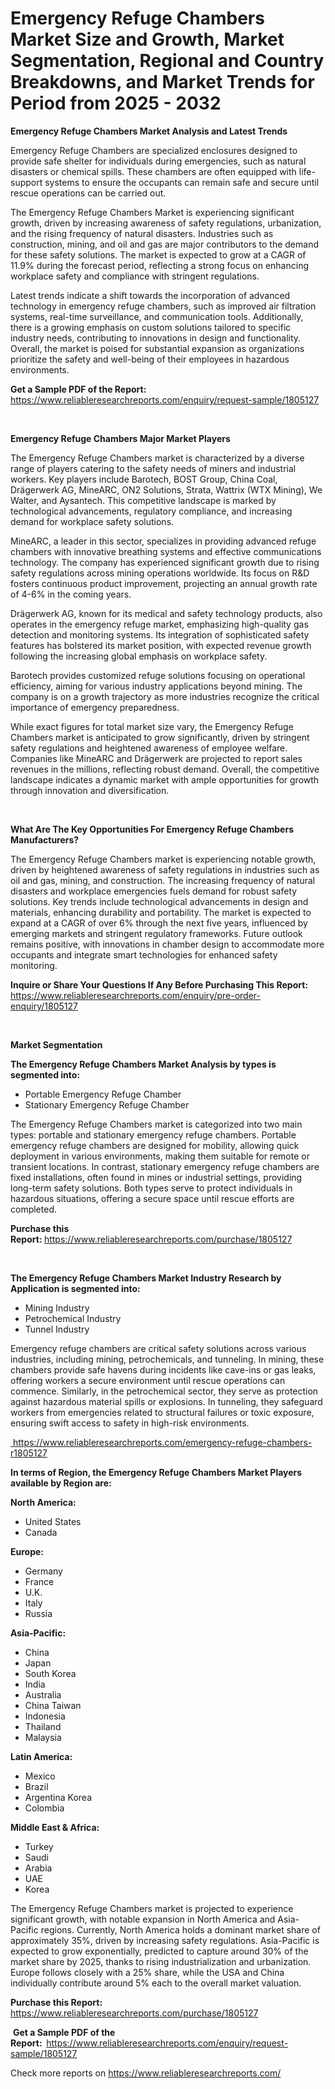 <p><h1>Emergency Refuge Chambers Market Size and Growth, Market Segmentation, Regional and Country Breakdowns, and Market Trends for Period from 2025 -  2032</h1></p><p><strong>Emergency Refuge Chambers Market Analysis and Latest Trends</strong></p>
<p><p>Emergency Refuge Chambers are specialized enclosures designed to provide safe shelter for individuals during emergencies, such as natural disasters or chemical spills. These chambers are often equipped with life-support systems to ensure the occupants can remain safe and secure until rescue operations can be carried out.</p><p>The Emergency Refuge Chambers Market is experiencing significant growth, driven by increasing awareness of safety regulations, urbanization, and the rising frequency of natural disasters. Industries such as construction, mining, and oil and gas are major contributors to the demand for these safety solutions. The market is expected to grow at a CAGR of 11.9% during the forecast period, reflecting a strong focus on enhancing workplace safety and compliance with stringent regulations.</p><p>Latest trends indicate a shift towards the incorporation of advanced technology in emergency refuge chambers, such as improved air filtration systems, real-time surveillance, and communication tools. Additionally, there is a growing emphasis on custom solutions tailored to specific industry needs, contributing to innovations in design and functionality. Overall, the market is poised for substantial expansion as organizations prioritize the safety and well-being of their employees in hazardous environments.</p></p>
<p><strong>Get a Sample PDF of the Report:&nbsp;</strong> <a href="https://www.reliableresearchreports.com/enquiry/request-sample/1805127?utm_campaign=2197&utm_medium=2&utm_source=Github&utm_content=ia&utm_term=22022025&utm_id=emergency-refuge-chambers">https://www.reliableresearchreports.com/enquiry/request-sample/1805127</a></p>
<p>&nbsp;</p>
<p><strong>Emergency Refuge Chambers Major Market Players</strong></p>
<p><p>The Emergency Refuge Chambers market is characterized by a diverse range of players catering to the safety needs of miners and industrial workers. Key players include Barotech, BOST Group, China Coal, Drägerwerk AG, MineARC, ON2 Solutions, Strata, Wattrix (WTX Mining), We Walter, and Aysantech. This competitive landscape is marked by technological advancements, regulatory compliance, and increasing demand for workplace safety solutions.</p><p>MineARC, a leader in this sector, specializes in providing advanced refuge chambers with innovative breathing systems and effective communications technology. The company has experienced significant growth due to rising safety regulations across mining operations worldwide. Its focus on R&D fosters continuous product improvement, projecting an annual growth rate of 4-6% in the coming years.</p><p>Drägerwerk AG, known for its medical and safety technology products, also operates in the emergency refuge market, emphasizing high-quality gas detection and monitoring systems. Its integration of sophisticated safety features has bolstered its market position, with expected revenue growth following the increasing global emphasis on workplace safety.</p><p>Barotech provides customized refuge solutions focusing on operational efficiency, aiming for various industry applications beyond mining. The company is on a growth trajectory as more industries recognize the critical importance of emergency preparedness.</p><p>While exact figures for total market size vary, the Emergency Refuge Chambers market is anticipated to grow significantly, driven by stringent safety regulations and heightened awareness of employee welfare. Companies like MineARC and Drägerwerk are projected to report sales revenues in the millions, reflecting robust demand. Overall, the competitive landscape indicates a dynamic market with ample opportunities for growth through innovation and diversification.</p></p>
<p>&nbsp;</p>
<p><strong>What Are The Key Opportunities For Emergency Refuge Chambers Manufacturers?</strong></p>
<p><p>The Emergency Refuge Chambers market is experiencing notable growth, driven by heightened awareness of safety regulations in industries such as oil and gas, mining, and construction. The increasing frequency of natural disasters and workplace emergencies fuels demand for robust safety solutions. Key trends include technological advancements in design and materials, enhancing durability and portability. The market is expected to expand at a CAGR of over 6% through the next five years, influenced by emerging markets and stringent regulatory frameworks. Future outlook remains positive, with innovations in chamber design to accommodate more occupants and integrate smart technologies for enhanced safety monitoring.</p></p>
<p><strong>Inquire or Share Your Questions If Any Before Purchasing This Report:</strong> <a href="https://www.reliableresearchreports.com/enquiry/pre-order-enquiry/1805127?utm_campaign=2197&utm_medium=2&utm_source=Github&utm_content=ia&utm_term=22022025&utm_id=emergency-refuge-chambers">https://www.reliableresearchreports.com/enquiry/pre-order-enquiry/1805127</a></p>
<p>&nbsp;</p>
<p><strong>Market Segmentation</strong></p>
<p><strong>The Emergency Refuge Chambers Market Analysis by types is segmented into:</strong></p>
<p><ul><li>Portable Emergency Refuge Chamber</li><li>Stationary Emergency Refuge Chamber</li></ul></p>
<p><p>The Emergency Refuge Chambers market is categorized into two main types: portable and stationary emergency refuge chambers. Portable emergency refuge chambers are designed for mobility, allowing quick deployment in various environments, making them suitable for remote or transient locations. In contrast, stationary emergency refuge chambers are fixed installations, often found in mines or industrial settings, providing long-term safety solutions. Both types serve to protect individuals in hazardous situations, offering a secure space until rescue efforts are completed.</p></p>
<p><strong>Purchase this Report:&nbsp;</strong><a href="https://www.reliableresearchreports.com/purchase/1805127?utm_campaign=2197&utm_medium=2&utm_source=Github&utm_content=ia&utm_term=22022025&utm_id=emergency-refuge-chambers">https://www.reliableresearchreports.com/purchase/1805127</a></p>
<p>&nbsp;</p>
<p><strong>The Emergency Refuge Chambers Market Industry Research by Application is segmented into:</strong></p>
<p><ul><li>Mining Industry</li><li>Petrochemical Industry</li><li>Tunnel Industry</li></ul></p>
<p><p>Emergency refuge chambers are critical safety solutions across various industries, including mining, petrochemicals, and tunneling. In mining, these chambers provide safe havens during incidents like cave-ins or gas leaks, offering workers a secure environment until rescue operations can commence. Similarly, in the petrochemical sector, they serve as protection against hazardous material spills or explosions. In tunneling, they safeguard workers from emergencies related to structural failures or toxic exposure, ensuring swift access to safety in high-risk environments.</p></p>
<p><a href="https://www.reliableresearchreports.com/emergency-refuge-chambers-r1805127?utm_campaign=2197&utm_medium=2&utm_source=Github&utm_content=ia&utm_term=22022025&utm_id=emergency-refuge-chambers">&nbsp;https://www.reliableresearchreports.com/emergency-refuge-chambers-r1805127</a></p>
<p><strong>In terms of Region, the Emergency Refuge Chambers Market Players available by Region are:</strong></p>
<p>
    <p> <strong> North America: </strong>
        <ul>
            <li>United States</li>
            <li>Canada</li>
        </ul>
        </p> 
    <p> <strong> Europe: </strong>
        <ul>
            <li>Germany</li>
            <li>France</li>
            <li>U.K.</li>
            <li>Italy</li>
            <li>Russia</li>
        </ul>
        </p> 
    <p> <strong> Asia-Pacific: </strong>
        <ul>
            <li>China</li>
            <li>Japan</li>
            <li>South Korea</li>
            <li>India</li>
            <li>Australia</li>
            <li>China Taiwan</li>
            <li>Indonesia</li>
            <li>Thailand</li>
            <li>Malaysia</li>
        </ul>
        </p> 
    <p> <strong> Latin America: </strong>
        <ul>
            <li>Mexico</li>
            <li>Brazil</li>
            <li>Argentina Korea</li>
            <li>Colombia</li>
        </ul>
        </p> 
    <p> <strong> Middle East & Africa: </strong>
        <ul>
            <li>Turkey</li>
            <li>Saudi</li>
            <li>Arabia</li>
            <li>UAE</li>
            <li>Korea</li>
        </ul>
    </p>
    </p>
<p><p>The Emergency Refuge Chambers market is projected to experience significant growth, with notable expansion in North America and Asia-Pacific regions. Currently, North America holds a dominant market share of approximately 35%, driven by increasing safety regulations. Asia-Pacific is expected to grow exponentially, predicted to capture around 30% of the market share by 2025, thanks to rising industrialization and urbanization. Europe follows closely with a 25% share, while the USA and China individually contribute around 5% each to the overall market valuation.</p></p>
<p><strong>Purchase this Report: </strong><a href="https://www.reliableresearchreports.com/purchase/1805127?utm_campaign=2197&utm_medium=2&utm_source=Github&utm_content=ia&utm_term=22022025&utm_id=emergency-refuge-chambers">https://www.reliableresearchreports.com/purchase/1805127</a></p>
<p>&nbsp;<strong>Get a Sample PDF of the Report:&nbsp;&nbsp;</strong><a href="https://www.reliableresearchreports.com/enquiry/request-sample/1805127?utm_campaign=2197&utm_medium=2&utm_source=Github&utm_content=ia&utm_term=22022025&utm_id=emergency-refuge-chambers">https://www.reliableresearchreports.com/enquiry/request-sample/1805127</a></p>
<p><strong></strong></p>
<p>Check more reports on <a href="https://www.reliableresearchreports.com/?utm_campaign=2197&utm_medium=2&utm_source=Github&utm_content=ia&utm_term=22022025&utm_id=emergency-refuge-chambers">https://www.reliableresearchreports.com/</a></p>